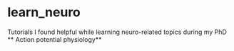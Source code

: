 # learn_neuro
Tutorials I found helpful while learning neuro-related topics during my PhD
** Action potential physiology**
